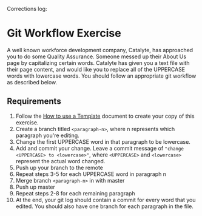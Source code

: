 
Corrections log:































# Git Workflow Exercise
A well known workforce development company, Catalyte, has approached you to do some Quality Assurance. Someone messed up their About Us page by capitalizing certain words. Catalyte has given you a text file with their page content, and would like you to replace all of the UPPERCASE words with lowercase words. You should follow an appropriate git workflow as described below.

## Requirements
1. Follow the [How to use a Template](https://docs.google.com/document/d/12kYyZt2AW0U2_QLXWCRDmwfwo_XXuw0j0o4wU-TDb88/edit?usp=sharing) document to create your copy of this exercise.
2. Create a branch titled `<paragraph-n>`, where n represents which paragraph you're editing.
3. Change the first UPPERCASE word in that paragraph to be lowercase.
4. Add and commit your change. Leave a commit message of `"change <UPPERCASE> to <lowercase>"`, where `<UPPERCASE>` and `<lowercase>` represent the actual word changed.
5. Push up your branch to the remote
6. Repeat steps 3-5 for each UPPERCASE word in paragraph n
7. Merge branch `<paragraph-n>` in with master
8. Push up master
9. Repeat steps 2-8 for each remaining paragraph
10. At the end, your git log should contain a commit for every word that you edited. You should also have one branch for each paragraph in the file.
